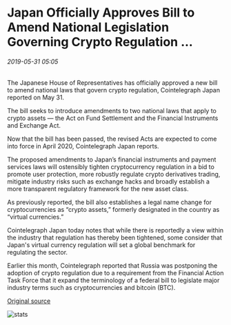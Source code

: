 # Japan Officially Approves Bill to Amend National Legislation Governing Crypto Regulation ...

###### 2019-05-31 05:05

The Japanese House of Representatives has officially approved a new bill to amend national laws that govern crypto regulation, Cointelegraph Japan reported on May 31.

The bill seeks to introduce amendments to two national laws that apply to crypto assets — the Act on Fund Settlement and the Financial Instruments and Exchange Act.

Now that the bill has been passed, the revised Acts are expected to come into force in April 2020, Cointelegraph Japan reports.

The proposed amendments to Japan’s financial instruments and payment services laws will ostensibly tighten cryptocurrency regulation in a bid to promote user protection, more robustly regulate crypto derivatives trading, mitigate industry risks such as exchange hacks and broadly establish a more transparent regulatory framework for the new asset class.

As previously reported, the bill also establishes a legal name change for cryptocurrencies as “crypto assets,” formerly designated in the country as “virtual currencies.”

Cointelegraph Japan today notes that while there is reportedly a view within the industry that regulation has thereby been tightened, some consider that Japan's virtual currency regulation will set a global benchmark for regulating the sector.

Earlier this month, Cointelegraph reported that Russia was postponing the adoption of crypto regulation due to a requirement from the Financial Action Task Force that it expand the terminology of a federal bill to legislate major industry terms such as cryptocurrencies and bitcoin (BTC).

[Original source](https://cointelegraph.com/news/japan-officially-approves-bill-to-amend-national-legislation-governing-crypto-regulation)

![stats](https://c.statcounter.com/11760860/0/a89fa40b/1/ "stats")